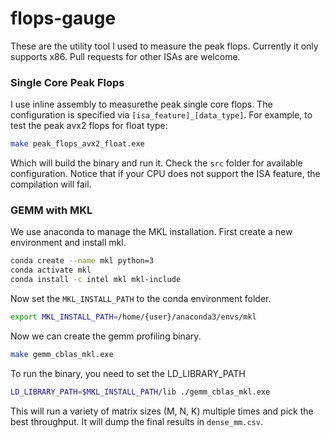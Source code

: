 # flops-gauge

These are the utility tool I used to measure the peak flops.
Currently it only supports x86. Pull requests for other ISAs
are welcome.

### Single Core Peak Flops

I use inline assembly to measurethe peak single core flops.
The configuration is specified via `[isa_feature]_[data_type]`.
For example, to test the peak avx2 flops for float type:

```bash
make peak_flops_avx2_float.exe
```

Which will build the binary and run it. Check the `src` folder
for available configuration. Notice that if your CPU does not
support the ISA feature, the compilation will fail.

### GEMM with MKL

We use anaconda to manage the MKL installation. First create
a new environment and install mkl.

```bash
conda create --name mkl python=3
conda activate mkl
conda install -c intel mkl mkl-include
```

Now set the `MKL_INSTALL_PATH` to the conda environment folder.

```bash
export MKL_INSTALL_PATH=/home/{user}/anaconda3/envs/mkl
```

Now we can create the gemm profiling binary.

```bash
make gemm_cblas_mkl.exe
```

To run the binary, you need to set the LD_LIBRARY_PATH

```bash
LD_LIBRARY_PATH=$MKL_INSTALL_PATH/lib ./gemm_cblas_mkl.exe
```

This will run a variety of matrix sizes (M, N, K)
multiple times and pick the best throughput. It will
dump the final results in `dense_mm.csv`.